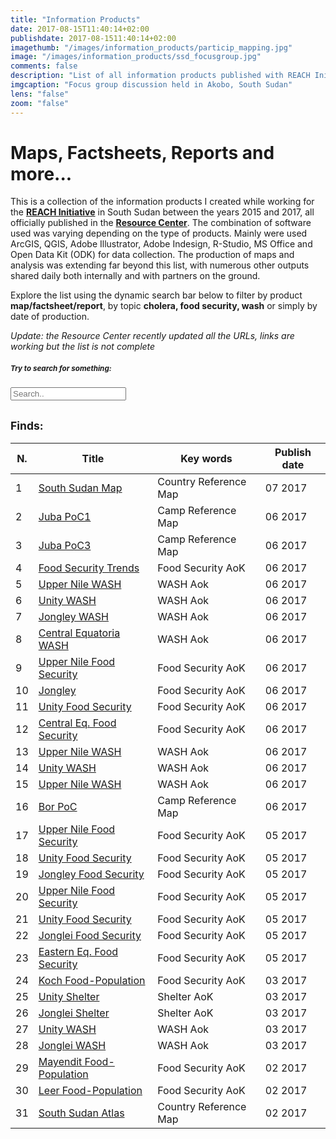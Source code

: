 ```yaml
---
title: "Information Products"
date: 2017-08-15T11:40:14+02:00
publishdate: 2017-08-1511:40:14+02:00
imagethumb: "/images/information_products/particip_mapping.jpg"
image: "/images/information_products/ssd_focusgroup.jpg"
comments: false
description: "List of all information products published with REACH Initiative"
imgcaption: "Focus group discussion held in Akobo, South Sudan"
lens: "false"
zoom: "false"
---
```


<div class='container'>
<h1>Maps, Factsheets, Reports and more...</h1>
<p></p> 
<p>This is a collection of the information products I created while working for the <b><a href="http://www.reach-initiative.org/reach/about-reach">REACH Initiative</a></b> in South Sudan between the years 2015 and 2017, all officially published in the <b><a href="https://www.reach-initiative.org/what-we-do/publications/">Resource Center</a></b>. 
The combination of software used was varying depending on the type of products. Mainly were used ArcGIS, QGIS, Adobe Illustrator, Adobe Indesign, R-Studio, MS Office and Open Data Kit (ODK) for data collection. 
The production of maps and analysis was extending far beyond this list, with numerous other outputs shared daily both internally and with partners on the ground.</p> 

<p>Explore the list using the dynamic search bar below to filter by product <b>map/factsheet/report</b>, by topic <b>cholera, food security, wash</b> or simply by date of production. </p>

<p><i>Update: the Resource Center recently updated all the URLs, links are working but the list is not complete</i></p>

</div>

<div class="container">
<h5><small>Try to search for something:</small></h5>
<!-- Search bar -->
<input class="form-control" type="text" id="myInput" onkeyup="myFunction()" placeholder="Search.." title="Type in a name">
</div>


<div class='container'>
<h2><small>Finds:</small></h2>
<table class='table table-hover' id='myTable'>
<thead>
<tr>
<th>N.</th><th>Title</th><th>Key words</th><th>Publish date</th></tr>
</thead>
<tbody>

<tr><td>1</td><td><a href="https://www.impact-repository.org/document/reach/94fd7237/reach_ssd_map_southsudan_15june2017_a3l_0.pdf" target="_blank">South Sudan Map</a></td><td>Country Reference Map</td><td>07 2017</td></tr>
<tr><td>2</td><td><a href="https://www.impact-repository.org/document/reach/8061194a/reach_ssd_map_juba_camp_poc1referencemap_may2017_0.pdf" target="_blank">Juba PoC1</a></td><td>Camp Reference Map</td><td>06 2017</td></tr>
<tr><td>3</td><td><a href="https://www.impact-repository.org/document/reach/166fd6aa/reach_ssd_map_juba_camp_poc3referencemap_may2017.pdf" target="_blank">Juba PoC3</a></td><td>Camp Reference Map</td><td>06 2017</td></tr>
<tr><td>4</td><td><a href="https://www.impact-repository.org/document/reach/2e29496e/reach_ssd_factsheet_trendanalysisfsl_may2017_0.pdf" target="_blank">Food Security Trends</a></td><td>Food Security AoK</td><td>06 2017</td></tr>
<tr><td>5</td><td><a href="https://www.impact-repository.org/document/reach/6668b1e2/reach_ssd_map_upn_washindicator_may2017.pdf" target="_blank">Upper Nile WASH</a></td><td>WASH Aok</td><td>06 2017</td></tr>
<tr><td>6</td><td><a href="https://www.impact-repository.org/document/reach/218b04c7/reach_ssd_map_unity_washindicator_may2017.pdf" target="_blank">Unity WASH</a></td><td>WASH Aok</td><td>06 2017</td></tr>
<tr><td>7</td><td><a href="https://www.impact-repository.org/document/reach/dfb92f16/reach_ssd_map_jonglei_washindicator_may2017.pdf" target="_blank">Jongley WASH</a></td><td>WASH Aok</td><td>06 2017</td></tr>
<tr><td>8</td><td><a href="https://www.impact-repository.org/document/reach/c185ca57/reach_ssd_map_centraleq_washindicator_may2017.pdf" target="_blank">Central Equatoria WASH</a></td><td>WASH Aok</td><td>06 2017</td></tr>
<tr><td>9</td><td><a href="https://www.impact-repository.org/document/reach/e096c4b3/reach_ssd_map_upn_compositefoodsecurityindicators_may2017.pdf" target="_blank">Upper Nile Food Security</a></td><td>Food Security AoK</td><td>06 2017</td></tr>
<tr><td>10</td><td><a href="https://www.impact-repository.org/document/reach/9d9f33de/reach_ssd_map_jonglei_compositefoodsecurityindicators_may2017.pdf" target="_blank">Jongley</a></td><td>Food Security AoK</td><td>06 2017</td></tr>
<tr><td>11</td><td><a href="https://www.impact-repository.org/document/reach/49b7e0f6/reach_ssd_map_unity_compositefoodsecurityindicators_may2017_0.pdf" target="_blank">Unity Food Security</a></td><td>Food Security AoK</td><td>06 2017</td></tr>
<tr><td>12</td><td><a href="https://www.impact-repository.org/document/reach/d1e09e15/reach_ssd_map_centraleq_compositefoodsecurityindicators_may2017.pdf" target="_blank">Central Eq. Food Security</a></td><td>Food Security AoK</td><td>06 2017</td></tr>
<tr><td>13</td><td><a href="https://www.impact-repository.org/document/reach/c30b4d11/reach_ssd_map_upn_washindicator_mar2017.pdf" target="_blank">Upper Nile WASH</a></td><td>WASH Aok</td><td>06 2017</td></tr>
<tr><td>14</td><td><a href="https://www.impact-repository.org/document/reach/6a2a6954/reach_ssd_map_unity_washindicator_mar2017.pdf" target="_blank">Unity WASH</a></td><td>WASH Aok</td><td>06 2017</td></tr>
<tr><td>15</td><td><a href="https://www.impact-repository.org/document/reach/e21843f5/reach_ssd_map_upn_washindicator_feb2017.pdf" target="_blank">Upper Nile WASH</a></td><td>WASH Aok</td><td>06 2017</td></tr>
<tr><td>16</td><td><a href="https://www.impact-repository.org/document/reach/cd52fc12/reach_ssd_map_bor_camp_poc_referencemap_may2017p_2.pdf" target="_blank">Bor PoC</a></td><td>Camp Reference Map</td><td>06 2017</td></tr>
<tr><td>17</td><td><a href="https://www.impact-repository.org/document/reach/7341b924/reach_ssd_map_upn_compositefoodsecurityindicators_mar2017_1.pdf" target="_blank">Upper Nile Food Security</a></td><td>Food Security AoK</td><td>05 2017</td></tr>
<tr><td>18</td><td><a href="https://www.impact-repository.org/document/reach/5252b7c0/reach_ssd_map_unity_compositefoodsecurityindicators_mar2017_1.pdf" target="_blank">Unity Food Security</a></td><td>Food Security AoK</td><td>05 2017</td></tr>
<tr><td>19</td><td><a href="https://www.impact-repository.org/document/reach/fb739385/reach_ssd_map_jonglei_compositefoodsecurityindicators_mar2017_1.pdf" target="_blank">Jongley Food Security</a></td><td>Food Security AoK</td><td>05 2017</td></tr>
<tr><td>20</td><td><a href="https://www.impact-repository.org/document/reach/2f5b40ad/reach_ssd_map_upn_compositefoodsecurityindicators_feb2017_1.pdf" target="_blank">Upper Nile Food Security</a></td><td>Food Security AoK</td><td>05 2017</td></tr>
<tr><td>21</td><td><a href="https://www.impact-repository.org/document/reach/0d1f6f6f/reach_ssd_map_unity_compositefoodsecurityindicators_feb2017_1.pdf" target="_blank">Unity Food Security</a></td><td>Food Security AoK</td><td>05 2017</td></tr>
<tr><td>22</td><td><a href="https://www.impact-repository.org/document/reach/13238a2e/reach_ssd_map_jonglei_compositefoodsecurityindicators_feb2017_1.pdf" target="_blank">Jonglei Food Security</a></td><td>Food Security AoK</td><td>05 2017</td></tr>
<tr><td>23</td><td><a href="https://www.impact-repository.org/document/reach/3760c3d4/reach_ssd_map_eeq_compositefoodsecurityindicators_feb2017_1.pdf" target="_blank">Eastern Eq. Food Security</a></td><td>Food Security AoK</td><td>05 2017</td></tr>
<tr><td>24</td><td><a href="https://www.impact-repository.org/document/reach/76eb5afd/reach_ssd_map_kochcounty_compositefoodsecurityindicators_2march2017.pdf" target="_blank">Koch Food-Population</a></td><td>Food Security AoK</td><td>03 2017</td></tr>
<tr><td>25</td><td><a href="https://www.impact-repository.org/document/reach/dfca7eb8/reach_ssd_map_unity_shelterindicators_28feb2017_0.pdf" target="_blank">Unity Shelter</a></td><td>Shelter AoK</td><td>03 2017</td></tr>
<tr><td>26</td><td><a href="https://www.impact-repository.org/document/reach/fed9705c/reach_ssd_map_fsl_jonglei_shelterindicators_28feb2017.pdf" target="_blank">Jonglei Shelter</a></td><td>Shelter AoK</td><td>03 2017</td></tr>
<tr><td>27</td><td><a href="https://www.impact-repository.org/document/reach/363090dd/reach_ssd_map_unity_washindicator_feb2017.pdf" target="_blank">Unity WASH</a></td><td>WASH Aok</td><td>03 2017</td></tr>
<tr><td>28</td><td><a href="https://www.impact-repository.org/document/reach/22dfaa0e/reach_ssd_map_wash_jonglei_washindicator_28feb2017_0.pdf" target="_blank">Jonglei WASH</a></td><td>WASH Aok</td><td>03 2017</td></tr>
<tr><td>29</td><td><a href="https://www.impact-repository.org/document/reach/d9bdc6c1/reach_ssd_map_mayenditcounty_compositefoodsecurityindicatorspopulationdensity_22feb2017.pdf" target="_blank">Mayendit Food-Population</a></td><td>Food Security AoK</td><td>02 2017</td></tr>
<tr><td>30</td><td><a href="https://www.impact-repository.org/document/reach/709ce284/reach_ssd_map_leercounty_compositefoodsecurityindicatorspopulationdensity_22feb2017_0.pdf" target="_blank">Leer Food-Population</a></td><td>Food Security AoK</td><td>02 2017</td></tr>
<tr><td>31</td><td><a href="https://www.impact-repository.org/document/reach/f5e99332/reach_ssd_maps_stateatlas_7february2017.pdf" target="_blank">South Sudan Atlas</a></td><td>Country Reference Map</td><td>02 2017</td></tr>


</table>
</tbody>
</div>